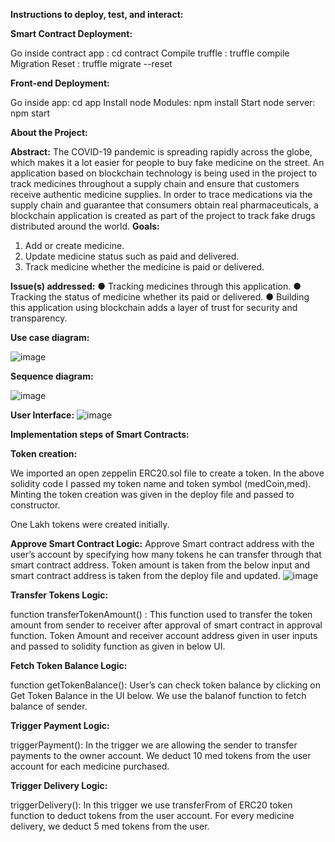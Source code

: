 **Instructions to deploy, test, and interact:**

**Smart Contract Deployment:**

Go inside contract app : cd contract Compile truffle : truffle compile Migration Reset : truffle migrate --reset

**Front-end Deployment:**

Go inside app: cd app
Install node Modules: npm install Start node server: npm start

**About the Project:**

**Abstract:**
The COVID-19 pandemic is spreading rapidly across the globe, which makes it a lot easier for people to buy fake medicine on the street. An application based on blockchain technology is being used in the project to track medicines throughout a supply chain and ensure that customers receive authentic medicine supplies. In order to trace medications via the supply chain and guarantee that consumers obtain real pharmaceuticals, a blockchain application is created as part of the project to track fake drugs distributed around the world.
**Goals:**
1.	Add or create medicine.
2.	Update medicine status such as paid and delivered.
3.	Track medicine whether the medicine is paid or delivered.

**Issue(s) addressed:**
●	Tracking medicines through this application.
●	Tracking the status of medicine whether its paid or delivered.
●	Building this application using blockchain adds a layer of trust for security and transparency.

**Use case diagram:**

![image](https://github.com/user-attachments/assets/cf685a99-3f78-4376-baad-241749fe08ca)

**Sequence diagram:**

![image](https://github.com/user-attachments/assets/a02ff4f6-8e21-4e6d-a99c-e353653fe94e)


**User Interface:**
![image](https://github.com/user-attachments/assets/14330b52-6db0-4b12-9671-3808e11e2a7d)

**Implementation steps of Smart Contracts:**

**Token creation:**
 
We imported an open zeppelin ERC20.sol file to create a token. In the above solidity code I passed my token name and token symbol (medCoin,med). Minting the token creation was given in the deploy file and passed to constructor.
 
One Lakh tokens were created initially.

**Approve Smart Contract Logic:**
Approve Smart contract address with the user’s account by specifying how many tokens he can transfer through that smart contract address.
Token amount is taken from the below input and smart contract address is taken from the deploy file and updated.
![image](https://github.com/user-attachments/assets/410672ae-a664-47d5-885f-8219739350ab)


**Transfer Tokens Logic:**
 
function transferTokenAmount() : This function used to transfer the token amount from sender to receiver after approval of smart contract in approval function.
Token Amount and receiver account address given in user inputs and passed to solidity function as given in below UI.	

**Fetch Token Balance Logic:**
 
function getTokenBalance(): User’s can check token balance by clicking on Get Token Balance in the UI below. We use the balanof function to fetch balance of sender.
  

**Trigger Payment Logic:**
 
triggerPayment(): In the trigger we are allowing the sender to transfer payments to the owner account. We deduct 10 med tokens from the user account for each medicine purchased.     
 
**Trigger Delivery Logic:**
 
triggerDelivery(): In this trigger we use transferFrom of ERC20 token function to deduct tokens from the user account. For every medicine delivery, we deduct 5 med tokens from the user.

